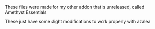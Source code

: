 These files were made for my other addon that is unreleased, called Amethyst Essentials

These just have some slight modifications to work properly with azalea